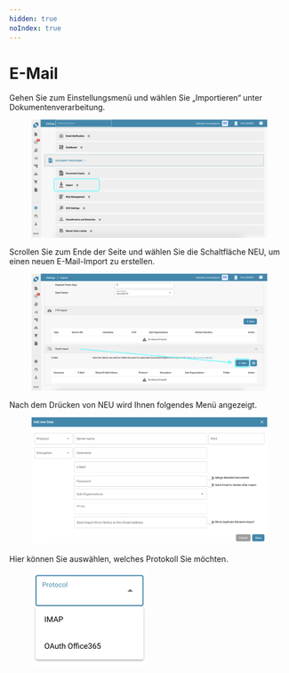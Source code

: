 ```yaml
---
hidden: true
noIndex: true
---
```


# E-Mail

Gehen Sie zum Einstellungsmenü und wählen Sie „Importieren“ unter Dokumentenverarbeitung.

<figure><img src="../../../.gitbook/assets/email1.png" alt=""><figcaption></figcaption></figure>

Scrollen Sie zum Ende der Seite und wählen Sie die Schaltfläche NEU, um einen neuen E-Mail-Import zu erstellen.

<figure><img src="../../../.gitbook/assets/email2.png" alt=""><figcaption></figcaption></figure>

Nach dem Drücken von NEU wird Ihnen folgendes Menü angezeigt.

<figure><img src="../../../.gitbook/assets/email3.png" alt=""><figcaption></figcaption></figure>

Hier können Sie auswählen, welches Protokoll Sie möchten.

<figure><img src="../../../.gitbook/assets/email4.png" alt="" width="207"><figcaption></figcaption></figure>
